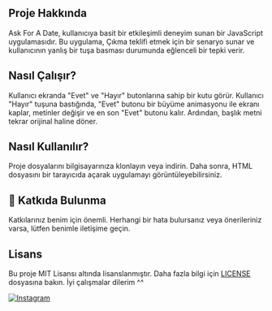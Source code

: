 ## Proje Hakkında

Ask For A Date, kullanıcıya basit bir etkileşimli deneyim sunan bir JavaScript uygulamasıdır. Bu uygulama, Çıkma teklifi etmek için bir senaryo sunar ve kullanıcının yanlış bir tuşa basması durumunda eğlenceli bir tepki verir.

## Nasıl Çalışır?

Kullanıcı ekranda "Evet" ve "Hayır" butonlarına sahip bir kutu görür. Kullanıcı "Hayır" tuşuna bastığında, "Evet" butonu bir büyüme animasyonu ile ekranı kaplar, metinler değişir ve en son "Evet" butonu kalır. Ardından, başlık metni tekrar orijinal haline döner.

## Nasıl Kullanılır?

Proje dosyalarını bilgisayarınıza klonlayın veya indirin. Daha sonra, HTML dosyasını bir tarayıcıda açarak uygulamayı görüntüleyebilirsiniz.

## 🤝 Katkıda Bulunma

Katkılarınız benim için önemli. Herhangi bir hata bulursanız veya önerileriniz varsa, lütfen benimle iletişime geçin.

## Lisans

Bu proje MIT Lisansı altında lisanslanmıştır. Daha fazla bilgi için [LICENSE](LICENSE) dosyasına bakın. İyi çalışmalar dilerim ^^ 

[![Instagram](https://img.shields.io/badge/Instagram-%23E4405F.svg?&style=flat-square&logo=instagram&logoColor=white)](https://www.instagram.com/kodlama.dili/)
